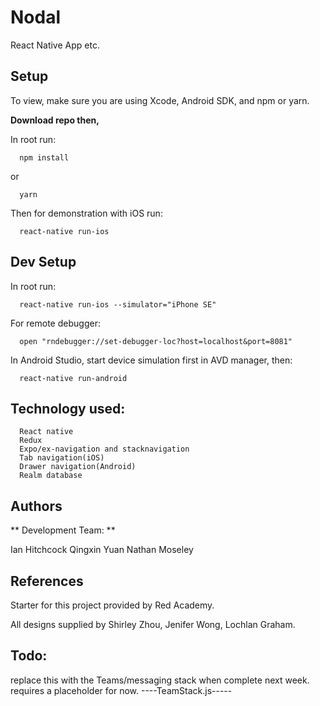 # Nodal

React Native App etc.

## Setup

To view, make sure you are using Xcode, Android SDK, and npm or yarn.

**Download repo then,**

In root run:

```
  npm install
```

or

```
  yarn
```

Then for demonstration with iOS run:

```
  react-native run-ios
```

## Dev Setup

In root run:

```
  react-native run-ios --simulator="iPhone SE"
```

For remote debugger:

```
  open "rndebugger://set-debugger-loc?host=localhost&port=8081"
```

In Android Studio, start device simulation first in AVD manager, then:

```
  react-native run-android
```

## Technology used:

```
  React native
  Redux
  Expo/ex-navigation and stacknavigation
  Tab navigation(iOS)
  Drawer navigation(Android)
  Realm database
```

## Authors

** Development Team: **

Ian Hitchcock
Qingxin Yuan
Nathan Moseley

## References

Starter for this project provided by Red Academy.

All designs supplied by Shirley Zhou, Jenifer Wong, Lochlan Graham.

## Todo:

replace this with the Teams/messaging stack when complete next week. requires a placeholder for now.
----TeamStack.js-----
